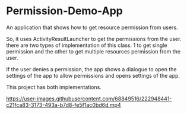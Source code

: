 # Permission-Demo-App
An application that shows how to get resource permission from users.

So, it uses ActivityResultLauncher to get the permissions from the user.
there are two types of implementation of this class.
1 to get single permission and the other to get multiple resources permission from the user.

If the user denies a permission, the app shows a dialogue to open the settings of the app to allow permissions and opens settings of the app.

This project has both implementations.

https://user-images.githubusercontent.com/68849516/222948441-c21fca83-3173-493a-b7d8-fe5f1ac0bd6d.mp4

